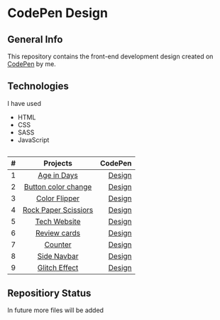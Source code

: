 # CodePen Design 
## General Info
This repository contains the front-end development design created on [CodePen](https://codepen.io/Sanskrati01) by me.

## Technologies
I have used
- HTML
- CSS
- SASS
- JavaScript

## 
| # | Projects | CodePen |
| :---         |     :---:      |          ---: |
|       1      |          [Age in Days](https://github.com/31Sanskrati/front-end-projects/tree/master/Age_in_Days)            |       [Design]()         |
|       2      |          [Button color change](https://github.com/31Sanskrati/front-end-projects/tree/master/Button_color_change)            |       [Design](https://codepen.io/Sanskrati01/pen/qBmyQJW)         |
|       3      |          [Color Flipper](https://github.com/31Sanskrati/front-end-projects/tree/master/Color-Flipper)            |       [Design](https://codepen.io/Sanskrati01/pen/GRmpwXj)         |
|       4      |          [Rock Paper Scissiors](https://github.com/31Sanskrati/front-end-projects/tree/master/Rock_Paper_scissors)            |       [Design](https://codepen.io/Sanskrati01/pen/gOWzvaO)         |
|       5      |          [Tech Website](https://github.com/31Sanskrati/front-end-projects/tree/master/Tech%20Website%20Layout)            |       [Design](https://codepen.io/Sanskrati01/pen/zYobzMr)         |
|       6      |          [Review cards](https://github.com/31Sanskrati/CodePen-Design/tree/master/Review%20Cards)            |       [Design](https://codepen.io/Sanskrati01/pen/yLbxboO?editors=0010)         |
|       7      |          [Counter](https://github.com/31Sanskrati/CodePen-Design/tree/master/Counter)            |       [Design](https://codepen.io/Sanskrati01/pen/PomGOQL?editors=0010)         |
|       8      |          [Side Navbar](https://github.com/31Sanskrati/CodePen-Design/tree/master/Side%20Navbar)            |       [Design](https://codepen.io/Sanskrati01/pen/jOmeEMx)         |
|       9      |          [Glitch Effect](https://github.com/31Sanskrati/CodePen-Design/tree/master/Glitch%20Effect)            |       [Design](https://codepen.io/Sanskrati01/pen/rNmzXeP)         |

## Repositiory Status
In future more files will be added
